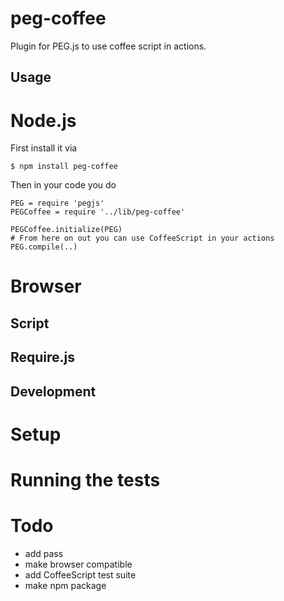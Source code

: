 peg-coffee
==========

Plugin for PEG.js to use coffee script in actions.


Usage
-----

# Node.js

First install it via
```shell
$ npm install peg-coffee
```
Then in your code you do

```coffee-script
PEG = require 'pegjs'
PEGCoffee = require '../lib/peg-coffee'

PEGCoffee.initialize(PEG)
# From here on out you can use CoffeeScript in your actions
PEG.compile(..)
```


# Browser
## Script

## Require.js


Development
-----------


# Setup


# Running the tests



# Todo

* add pass
* make browser compatible
* add CoffeeScript test suite
* make npm package
